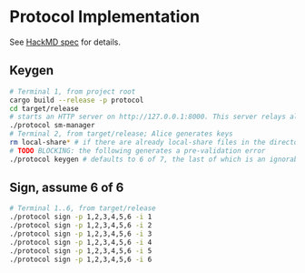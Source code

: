 # Protocol Implementation
See [HackMD spec](https://hackmd.io/kLiqrFYETOiONBYXIdqdMA?view) for details.
## Keygen   
```sh
# Terminal 1, from project root
cargo build --release -p protocol
cd target/release
# starts an HTTP server on http://127.0.0.1:8000. This server relays all communication between nodes.
./protocol sm-manager
# Terminal 2, from target/release; Alice generates keys
rm local-share* # if there are already local-share files in the directory
# TODO BLOCKING: the following generates a pre-validation error
./protocol keygen # defaults to 6 of 7, the last of which is an ignorable extra
```

## Sign, assume 6 of 6
```sh
# Terminal 1..6, from target/release
./protocol sign -p 1,2,3,4,5,6 -i 1
./protocol sign -p 1,2,3,4,5,6 -i 2
./protocol sign -p 1,2,3,4,5,6 -i 3
./protocol sign -p 1,2,3,4,5,6 -i 4
./protocol sign -p 1,2,3,4,5,6 -i 5
./protocol sign -p 1,2,3,4,5,6 -i 6
```
